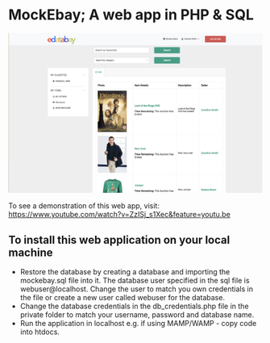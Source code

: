 # MockEbay; A web app in PHP & SQL

![alt text](https://raw.githubusercontent.com/CaroloS/azure_test/master/Screen%20Shot%202018-07-09%20at%2020.12.47.png)

To see a demonstration of this web app, visit: https://www.youtube.com/watch?v=ZzISj_s1Xec&feature=youtu.be

## To install this web application on your local machine

<ul>
<li>Restore the database by creating a database and importing the mockebay.sql file into it. The database user specified in the sql file is webuser@localhost. Change the user to match you own credentials in the file or create a new user called webuser for the database.</li>

<li>Change the database credentials in the db_credentials.php file in the private folder to match your username, password and database name.</li> 

<li>Run the application in localhost e.g. if using MAMP/WAMP - copy code into htdocs. </li>
</ul>

